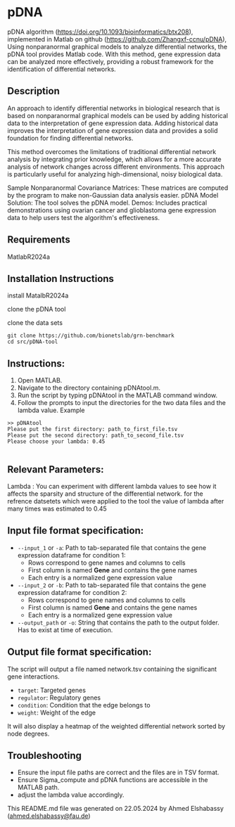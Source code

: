 # pDNA

pDNA algorithm (https://doi.org/10.1093/bioinformatics/btx208), implemented in Matlab on github (https://github.com/Zhangxf-ccnu/pDNA), Using nonparanormal graphical models to analyze differential networks, the pDNA tool provides Matlab code. With this method, gene expression data can be analyzed more effectively, providing a robust framework for the identification of differential networks.


## Description

An approach to identify differential networks in biological research that is based on nonparanormal graphical models can be used by adding historical data to the interpretation of gene expression data. Adding historical data improves the interpretation of gene expression data and provides a solid foundation for finding differential networks.

This method overcomes the limitations of traditional differential network analysis by integrating prior knowledge, which allows for a more accurate analysis of network changes across different environments. This approach is particularly useful for analyzing high-dimensional, noisy biological data.

Sample Nonparanormal Covariance Matrices: These matrices are computed by the program to make non-Gaussian data analysis easier.
pDNA Model Solution: The tool solves the pDNA model.
Demos: Includes practical demonstrations using ovarian cancer and glioblastoma gene expression data to help users test the algorithm's effectiveness.

## Requirements

MatlabR2024a


## Installation Instructions

install MatalbR2024a

clone the pDNA tool

clone the data sets
```
git clone https://github.com/bionetslab/grn-benchmark
cd src/pDNA-tool 
```


## Instructions:

1. Open MATLAB.
2. Navigate to the directory containing pDNAtool.m.
3. Run the script by typing pDNAtool in the MATLAB command window.
4. Follow the prompts to input the directories for the two data files and the lambda value.
Example 
```
>> pDNAtool
Please put the first directory: path_to_first_file.tsv
Please put the second directory: path_to_second_file.tsv
Please choose your lambda: 0.45


```

## Relevant Parameters:
Lambda : You can experiment with different lambda values to see how it affects the sparsity and structure of the differential network.
for the refrence datsetets which were applied to the tool the value of lambda after many times was estimated to 0.45


## Input file format specification:
- `--input_1` or `-a`: Path to tab-separated file that contains the gene expression dataframe for condition 1:
    - Rows correspond to gene names and columns to cells 
    - First column is named **Gene** and contains the gene names
    - Each entry is a normalized gene expression value
- `--input_2` or `-b`: Path to tab-separated file that contains the gene expression dataframe for condition 2:
    - Rows correspond to gene names and columns to cells 
    - First column is named **Gene** and contains the gene names
    - Each entry is a normalized gene expression value
- `--output_path` or `-o`: String that contains the path to the output folder. Has to exist at time of execution.

## Output file format specification:
The script will output a file named network.tsv containing the significant gene interactions.
- `target`: Targeted genes
- `regulator`: Regulatory genes
- `condition`: Condition that the edge belongs to
- `weight`: Weight of the edge

It will also display a heatmap of the weighted differential network sorted by node degrees.

## Troubleshooting
- Ensure the input file paths are correct and the files are in TSV format.
- Ensure Sigma_compute and pDNA functions are accessible in the MATLAB path.
- adjust the lambda value accordingly.




This README.md file was generated on 22.05.2024 by Ahmed Elshabassy (ahmed.elshabassy@fau.de)
